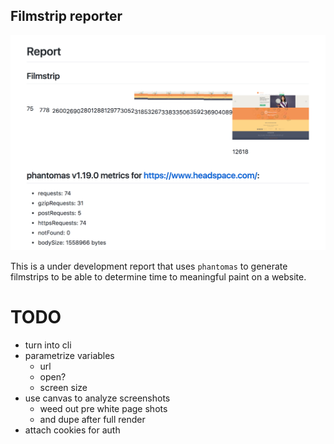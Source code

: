 ## Filmstrip reporter

![screenhot](https://github.com/jcblw/filmstrip-reporter/blob/master/assets/screenshot.png?raw=true)

This is a under development report that uses `phantomas` to generate filmstrips to be able to determine time to meaningful paint on a website.

# TODO

- turn into cli
- parametrize variables
  - url
  - open?
  - screen size
- use canvas to analyze screenshots
  - weed out pre white page shots
  - and dupe after full render
- attach cookies for auth

